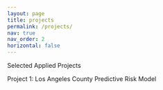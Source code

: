 ```yaml
---
layout: page
title: projects
permalink: /projects/
nav: true
nav_order: 2
horizontal: false
---
```


Selected Applied Projects

Project 1: Los Angeles County Predictive Risk Model
